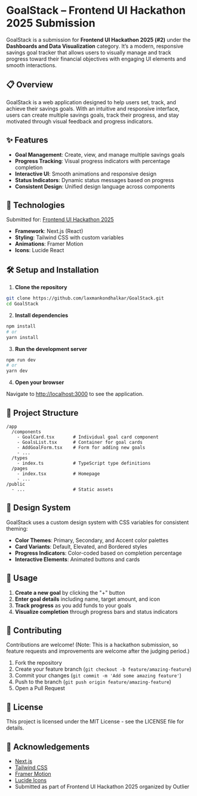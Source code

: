 # GoalStack – Frontend UI Hackathon 2025 Submission

GoalStack is a submission for **Frontend UI Hackathon 2025 (#2)** under the **Dashboards and Data Visualization** category. It’s a modern, responsive savings goal tracker that allows users to visually manage and track progress toward their financial objectives with engaging UI elements and smooth interactions.


## 📋 Overview

GoalStack is a web application designed to help users set, track, and achieve their savings goals. With an intuitive and responsive interface, users can create multiple savings goals, track their progress, and stay motivated through visual feedback and progress indicators.

## ✨ Features

- **Goal Management**: Create, view, and manage multiple savings goals
- **Progress Tracking**: Visual progress indicators with percentage completion
- **Interactive UI**: Smooth animations and responsive design
- **Status Indicators**: Dynamic status messages based on progress
- **Consistent Design**: Unified design language across components

## 🚀 Technologies

Submitted for: [Frontend UI Hackathon 2025](https://form.typeform.com/to/Hljx9wab)

- **Framework**: Next.js (React)
- **Styling**: Tailwind CSS with custom variables
- **Animations**: Framer Motion
- **Icons**: Lucide React

## 🛠️ Setup and Installation

1. **Clone the repository**

```bash
git clone https://github.com/laxmankondhalkar/GoalStack.git
cd GoalStack
```

2. **Install dependencies**

```bash
npm install
# or
yarn install
```

3. **Run the development server**

```bash
npm run dev
# or
yarn dev
```

4. **Open your browser**

Navigate to [http://localhost:3000](http://localhost:3000) to see the application.

## 📂 Project Structure

```
/app
  /components
    - GoalCard.tsx       # Individual goal card component
    - GoalsList.tsx      # Container for goal cards
    - AddGoalForm.tsx    # Form for adding new goals
    - ...
  /types
    - index.ts           # TypeScript type definitions
  /pages
    - index.tsx          # Homepage
    - ...
/public
  - ...                  # Static assets
```

## 🎨 Design System

GoalStack uses a custom design system with CSS variables for consistent theming:

- **Color Themes**: Primary, Secondary, and Accent color palettes
- **Card Variants**: Default, Elevated, and Bordered styles
- **Progress Indicators**: Color-coded based on completion percentage
- **Interactive Elements**: Animated buttons and cards

## 🔧 Usage

1. **Create a new goal** by clicking the "+" button
2. **Enter goal details** including name, target amount, and icon
3. **Track progress** as you add funds to your goals
4. **Visualize completion** through progress bars and status indicators

## 🤝 Contributing

Contributions are welcome! (Note: This is a hackathon submission, so feature requests and improvements are welcome after the judging period.)

1. Fork the repository
2. Create your feature branch (`git checkout -b feature/amazing-feature`)
3. Commit your changes (`git commit -m 'Add some amazing feature'`)
4. Push to the branch (`git push origin feature/amazing-feature`)
5. Open a Pull Request

## 📄 License

This project is licensed under the MIT License - see the LICENSE file for details.

## 🙏 Acknowledgements

- [Next.js](https://nextjs.org/)
- [Tailwind CSS](https://tailwindcss.com/)
- [Framer Motion](https://www.framer.com/motion/)
- [Lucide Icons](https://lucide.dev/)
- Submitted as part of Frontend UI Hackathon 2025 organized by Outlier
